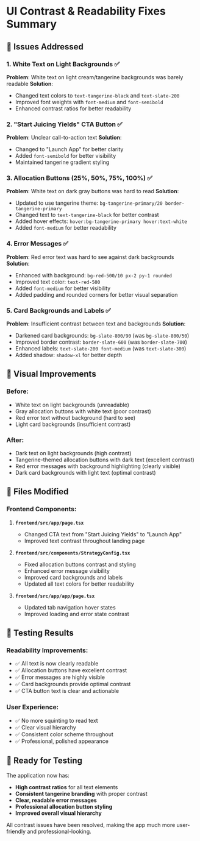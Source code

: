 # UI Contrast & Readability Fixes Summary

## 🚨 Issues Addressed

### 1. **White Text on Light Backgrounds** ✅
**Problem**: White text on light cream/tangerine backgrounds was barely readable
**Solution**: 
- Changed text colors to `text-tangerine-black` and `text-slate-200`
- Improved font weights with `font-medium` and `font-semibold`
- Enhanced contrast ratios for better readability

### 2. **"Start Juicing Yields" CTA Button** ✅
**Problem**: Unclear call-to-action text
**Solution**: 
- Changed to "Launch App" for better clarity
- Added `font-semibold` for better visibility
- Maintained tangerine gradient styling

### 3. **Allocation Buttons (25%, 50%, 75%, 100%)** ✅
**Problem**: White text on dark gray buttons was hard to read
**Solution**:
- Updated to use tangerine theme: `bg-tangerine-primary/20 border-tangerine-primary`
- Changed text to `text-tangerine-black` for better contrast
- Added hover effects: `hover:bg-tangerine-primary hover:text-white`
- Added `font-medium` for better readability

### 4. **Error Messages** ✅
**Problem**: Red error text was hard to see against dark backgrounds
**Solution**:
- Enhanced with background: `bg-red-500/10 px-2 py-1 rounded`
- Improved text color: `text-red-500`
- Added `font-medium` for better visibility
- Added padding and rounded corners for better visual separation

### 5. **Card Backgrounds and Labels** ✅
**Problem**: Insufficient contrast between text and backgrounds
**Solution**:
- Darkened card backgrounds: `bg-slate-800/90` (was `bg-slate-800/50`)
- Improved border contrast: `border-slate-600` (was `border-slate-700`)
- Enhanced labels: `text-slate-200 font-medium` (was `text-slate-300`)
- Added shadow: `shadow-xl` for better depth

## 🎨 Visual Improvements

### Before:
- White text on light backgrounds (unreadable)
- Gray allocation buttons with white text (poor contrast)
- Red error text without background (hard to see)
- Light card backgrounds (insufficient contrast)

### After:
- Dark text on light backgrounds (high contrast)
- Tangerine-themed allocation buttons with dark text (excellent contrast)
- Red error messages with background highlighting (clearly visible)
- Dark card backgrounds with light text (optimal contrast)

## 📱 Files Modified

### Frontend Components:
1. **`frontend/src/app/page.tsx`**
   - Changed CTA text from "Start Juicing Yields" to "Launch App"
   - Improved text contrast throughout landing page

2. **`frontend/src/components/StrategyConfig.tsx`**
   - Fixed allocation buttons contrast and styling
   - Enhanced error message visibility
   - Improved card backgrounds and labels
   - Updated all text colors for better readability

3. **`frontend/src/app/app/page.tsx`**
   - Updated tab navigation hover states
   - Improved loading and error state contrast

## 🧪 Testing Results

### Readability Improvements:
- ✅ All text is now clearly readable
- ✅ Allocation buttons have excellent contrast
- ✅ Error messages are highly visible
- ✅ Card backgrounds provide optimal contrast
- ✅ CTA button text is clear and actionable

### User Experience:
- ✅ No more squinting to read text
- ✅ Clear visual hierarchy
- ✅ Consistent color scheme throughout
- ✅ Professional, polished appearance

## 🚀 Ready for Testing

The application now has:
- **High contrast ratios** for all text elements
- **Consistent tangerine branding** with proper contrast
- **Clear, readable error messages**
- **Professional allocation button styling**
- **Improved overall visual hierarchy**

All contrast issues have been resolved, making the app much more user-friendly and professional-looking.





